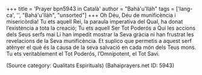 +++
title = 'Prayer bpn5943 in Català'
author = "Bahá'u'lláh"
tags = ['lang-ca', '', "Bahá'u'lláh", "unsorted"]
+++
Oh Déu, Déu de munificència i misericòrdia! Tu ets aquell Rei, la paraula imperativa del Qual, ha donat l’existència a tota la creació; Tu ets aquell Ser Tot Poderós a Qui les accions dels Seus serfs mai Li han impedit mostrar la Seva gràcia ni han frustrat les revelacions de la Seva munificència.
Et suplico que permetis a aquest serf atènyer el què és la causa de la seva salvació en cada món dels Teus mons. Tu ets veritablement el Tot Poderós, l’Omnipotent, el Tot Savi.

(Source category: Qualitats Espirituals)
(Bahaiprayers.net ID: 5943)

